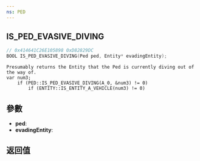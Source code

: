```yaml
---
ns: PED
---
```

## IS_PED_EVASIVE_DIVING

```c
// 0x414641C26E105898 0xD82829DC
BOOL IS_PED_EVASIVE_DIVING(Ped ped, Entity* evadingEntity);
```

```
Presumably returns the Entity that the Ped is currently diving out of the way of.  
var num3;  
    if (PED::IS_PED_EVASIVE_DIVING(A_0, &num3) != 0)  
        if (ENTITY::IS_ENTITY_A_VEHICLE(num3) != 0)  
```

## 參數
* **ped**: 
* **evadingEntity**: 

## 返回值
